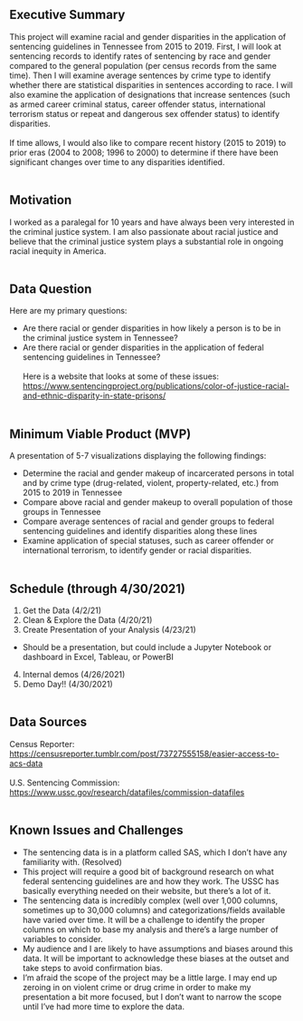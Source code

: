 ## Executive Summary
This project will examine racial and gender disparities in the application of sentencing guidelines in Tennessee from 2015 to 2019. First, I will look at sentencing records to identify rates of sentencing by race and gender compared to the general population (per census records from the same time). Then I will examine average sentences by crime type to identify whether there are statistical disparities in sentences according to race. I will also examine the application of designations that increase sentences (such as armed career criminal status, career offender status, international terrorism status or repeat and dangerous sex offender status) to identify disparities. 
<br><br>
If time allows, I would also like to compare recent history (2015 to 2019) to prior eras (2004 to 2008; 1996 to 2000) to determine if there have been significant changes over time to any disparities identified. 
<br><br>
## Motivation
I worked as a paralegal for 10 years and have always been very interested in the criminal justice system. I am also passionate about racial justice and believe that the criminal justice system plays a substantial role in ongoing racial inequity in America. 
<br><br>
## Data Question
Here are my primary questions:
- Are there racial or gender disparities in how likely a person is to be in the criminal justice system in Tennessee?
- Are there racial or gender disparities in the application of federal sentencing guidelines in Tennessee?
<br><br>
Here is a website that looks at some of these issues: <br>
https://www.sentencingproject.org/publications/color-of-justice-racial-and-ethnic-disparity-in-state-prisons/
<br><br>
## Minimum Viable Product (MVP)
A presentation of 5-7 visualizations displaying the following findings:
- Determine the racial and gender makeup of incarcerated persons in total and by crime type (drug-related, violent, property-related, etc.) from 2015 to 2019 in Tennessee
- Compare above racial and gender makeup to overall population of those groups in Tennessee 
- Compare average sentences of racial and gender groups to federal sentencing guidelines and identify disparities along these lines
- Examine application of special statuses, such as career offender or international terrorism, to identify gender or racial disparities. 
<br><br>
## Schedule (through 4/30/2021)
1.	Get the Data (4/2/21)
2.	Clean & Explore the Data (4/20/21)
3.	Create Presentation of your Analysis (4/23/21)
-	Should be a presentation, but could include a Jupyter Notebook or dashboard in Excel, Tableau, or PowerBI
4.	Internal demos (4/26/2021)
5.	Demo Day!! (4/30/2021)
<br><br>
## Data Sources
Census Reporter:
https://censusreporter.tumblr.com/post/73727555158/easier-access-to-acs-data
<br><br>
U.S. Sentencing Commission:
https://www.ussc.gov/research/datafiles/commission-datafiles 
<br><br>
## Known Issues and Challenges
- The sentencing data is in a platform called SAS, which I don’t have any familiarity with. (Resolved)
-	This project will require a good bit of background research on what federal sentencing guidelines are and how they work. The USSC has basically everything needed on their website, but there’s a lot of it. 
-	The sentencing data is incredibly complex (well over 1,000 columns, sometimes up to 30,000 columns) and categorizations/fields available have varied over time. It will be a challenge to identify the proper columns on which to base my analysis and there’s a large number of variables to consider.  
-	My audience and I are likely to have assumptions and biases around this data. It will be important to acknowledge these biases at the outset and take steps to avoid confirmation bias.
-	I’m afraid the scope of the project may be a little large. I may end up zeroing in on violent crime or drug crime in order to make my presentation a bit more focused, but I don’t want to narrow the scope until I’ve had more time to explore the data.

